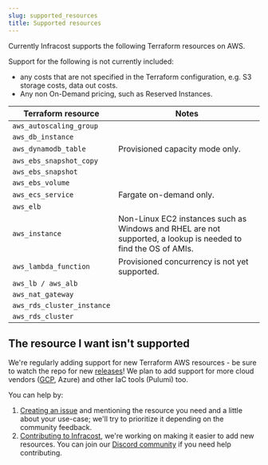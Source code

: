 ```yaml
---
slug: supported_resources
title: Supported resources
---
```


Currently Infracost supports the following Terraform resources on AWS.

Support for the following is not currently included:
  * any costs that are not specified in the Terraform configuration, e.g. S3 storage costs, data out costs.
  * Any non On-Demand pricing, such as Reserved Instances.

| Terraform resource         | Notes |
| ---                        | ---   |
| `aws_autoscaling_group`    | |
| `aws_db_instance`          | | 
| `aws_dynamodb_table`       | Provisioned capacity mode only. |
| `aws_ebs_snapshot_copy`    | |
| `aws_ebs_snapshot`         | |
| `aws_ebs_volume`           | |
| `aws_ecs_service`          | Fargate on-demand only. |
| `aws_elb`                  | |
| `aws_instance`             | Non-Linux EC2 instances such as Windows and RHEL are not supported, a lookup is needed to find the OS of AMIs. | 
| `aws_lambda_function`      | Provisioned concurrency is not yet supported. |
| `aws_lb / aws_alb`         | |
| `aws_nat_gateway`          | |
| `aws_rds_cluster_instance` | |
| `aws_rds_cluster`          | |

## The resource I want isn't supported

We're regularly adding support for new Terraform AWS resources - be sure to watch the repo for new [releases](https://github.com/infracost/infracost/releases)! We plan to add support for more cloud vendors ([GCP](https://github.com/infracost/infracost/issues/24), Azure) and other IaC tools (Pulumi) too.

You can help by:
1. [Creating an issue](https://github.com/infracost/infracost/issues/new) and mentioning the resource you need and a little about your use-case; we'll try to prioritize it depending on the community feedback.
2. [Contributing to Infracost](https://github.com/infracost/infracost#contributing), we're working on making it easier to add new resources. You can join our [Discord community](https://discord.gg/Cu9ftEg) if you need help contributing.
